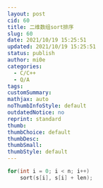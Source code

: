 ```yaml
---
layout: post
cid: 60
title: 二维数组sort排序
slug: 60
date: 2021/10/19 15:25:51
updated: 2021/10/19 15:25:51
status: publish
author: mi0e
categories: 
  - C/C++
  - Q/A
tags: 
customSummary: 
mathjax: auto
noThumbInfoStyle: default
outdatedNotice: no
reprint: standard
thumb: 
thumbChoice: default
thumbDesc: 
thumbSmall: 
thumbStyle: default
---
```



```cpp
for(int i = 0; i < n; i++)
	sort(s[i], s[i] + len);
```
